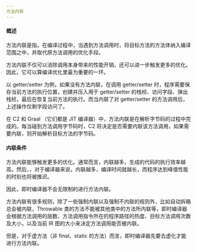 ```yaml
---
方法内联
---
```


#### 概述

方法内联是指，在编译过程中，当遇到方法调用时，将目标方法的方法体纳入编译范围之中，并取代原方法调用的优化手段。

方法内联不仅可以消除调用本身带来的性能开销，还可以进一步触发更多的优化。因此，它可以算编译优化里最为重要的一环。

以 getter/setter 为例，如果没有方法内联，在调用 getter/setter 时，程序需要保存当前方法的执行位置，创建并压入用于 getter/setter 的栈桢、访问字段、弹出栈桢，最后在恢复当前方法的执行。而当内联了对 getter/setter 的方法调用后，上述操作仅剩字段访问了。

在 C2 和 Graal （它们都是 JIT 编译器）中，方法内联是在解析字节码的过程中完成的。每当碰到方法调用字节码时，C2 将决定是否需要内联该方法调用，如果需要内联，则开始解析目标方法的字节码。

#### 内联条件

方法内联能够触发更多的优化。通常而言，内联越多，生成的代码的执行效率越高。然后，，对于编译器来说，内联越多，编译时间就越长，而程序达到峰值性能的时刻也将被推迟。

因此，即时编译器不会无限制的进行方法内联。

方法内联有很多规则，除了一些强制内联以及强制不内联的规则外，比如自动拆箱总会被内联，Throwable 类的方法不能被其他类中的方法所内联等，即时编译器会根据方法调用的层数、方法调用指令所在的程序路径的热度、目标方法调用次数及大小，以及当前 IR 图的大小来决定方法调用能否被内联。

但是，对于虚方法（非 final、static 的方法）而言，即时编译器先要去虚化才能进行方法内联。